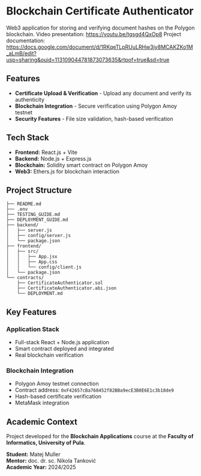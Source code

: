 # Blockchain Certificate Authenticator

Web3 application for storing and verifying document hashes on the Polygon blockchain.
Video presentation: https://youtu.be/tgsgd4QxOp8
Project documentation: https://docs.google.com/document/d/1RKqeTLpRUuLRHw3jy8MCAKZKo1M_aLmB/edit?usp=sharing&ouid=113109044781873073635&rtpof=true&sd=true

## Features

-   **Certificate Upload & Verification** - Upload any document and verify its authenticity
-   **Blockchain Integration** - Secure verification using Polygon Amoy testnet
-   **Security Features** - File size validation, hash-based verification

## Tech Stack

-   **Frontend:** React.js + Vite
-   **Backend:** Node.js + Express.js
-   **Blockchain:** Solidity smart contract on Polygon Amoy
-   **Web3:** Ethers.js for blockchain interaction

## Project Structure

```
├── README.md
├── .env
├── TESTING_GUIDE.md
├── DEPLOYMENT_GUIDE.md
├── backend/
│   ├── server.js
│   ├── config/server.js
│   └── package.json
├── frontend/
│   ├── src/
│   │   ├── App.jsx
│   │   ├── App.css
│   │   └── config/client.js
│   └── package.json
└── contracts/
    ├── CertificateAuthenticator.sol
    ├── CertificateAuthenticator.abi.json
    └── DEPLOYMENT.md
```

## Key Features

### Application Stack

-   Full-stack React + Node.js application
-   Smart contract deployed and integrated
-   Real blockchain verification

### Blockchain Integration

-   Polygon Amoy testnet connection
-   Contract address: `0xF42657cBa768452f82BBa9ecE3B0E6E1c3b18de9`
-   Hash-based certificate verification
-   MetaMask integration

## Academic Context

Project developed for the **Blockchain Applications** course at the **Faculty of Informatics, University of Pula**.

**Student:** Matej Muller  
**Mentor:** doc. dr. sc. Nikola Tanković  
**Academic Year:** 2024/2025

